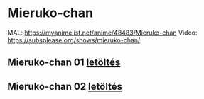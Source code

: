 
# Mieruko-chan

MAL: https://myanimelist.net/anime/48483/Mieruko-chan
Video: https://subsplease.org/shows/mieruko-chan/

## Mieruko-chan 01 [letöltés](https://github.com/Hakuhun/feliratok/blob/master/Mieruko-chan/%5BSubsPlease%5D%20Mieruko-chan%20-%2001%20%281080p%29%20%5B14156DDC%5D.ass)
## Mieruko-chan 02 [letöltés](https://github.com/Hakuhun/feliratok/blob/master/Mieruko-chan/%5BSubsPlease%5D%20Mieruko-chan%20-%2002%20%281080p%29%20%5B6875F9AE%5D.ass)
